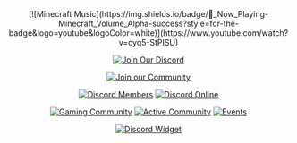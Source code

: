 <div align="center">
[![Minecraft Music](https://img.shields.io/badge/🎵_Now_Playing-Minecraft_Volume_Alpha-success?style=for-the-badge&logo=youtube&logoColor=white)](https://www.youtube.com/watch?v=cyq5-StPISU)





<!-- All elements wrapped in the same invite link -->
[![Join Our Discord](https://discordapp.com/api/guilds/1283629085397880872/widget.png?style=banner4)](https://discord.gg/your-invite-link)

[![Join our Community](https://img.shields.io/badge/-Join%20Our%20Community-5865F2?style=for-the-badge&logo=discord&logoColor=white)](https://discord.gg/your-invite-link)

[![Discord Members](https://img.shields.io/discord/1283629085397880872?color=5865F2&label=Members&logo=discord&style=for-the-badge)](https://discord.gg/your-invite-link)
[![Discord Online](https://img.shields.io/discord/1283629085397880872?color=5865F2&label=Online&logo=discord&style=for-the-badge)](https://discord.gg/your-invite-link)

[![Gaming Community](https://img.shields.io/badge/🎮_Gaming_Community-gray?style=for-the-badge)](https://discord.gg/your-invite-link)
[![Active Community](https://img.shields.io/badge/🤝_Active_Community-gray?style=for-the-badge)](https://discord.gg/your-invite-link)
[![Events](https://img.shields.io/badge/🎯_Events-gray?style=for-the-badge)](https://discord.gg/your-invite-link)

[![Discord Widget](https://discord.com/api/guilds/1283629085397880872/widget.png)](https://discord.gg/your-invite-link)

</div>
